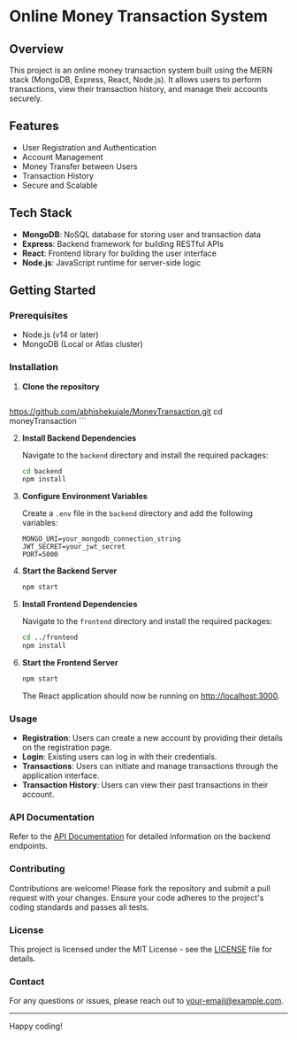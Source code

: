# Online Money Transaction System

## Overview

This project is an online money transaction system built using the MERN stack (MongoDB, Express, React, Node.js). It allows users to perform transactions, view their transaction history, and manage their accounts securely.

## Features

- User Registration and Authentication
- Account Management
- Money Transfer between Users
- Transaction History
- Secure and Scalable

## Tech Stack

- **MongoDB**: NoSQL database for storing user and transaction data
- **Express**: Backend framework for building RESTful APIs
- **React**: Frontend library for building the user interface
- **Node.js**: JavaScript runtime for server-side logic

## Getting Started

### Prerequisites

- Node.js (v14 or later)
- MongoDB (Local or Atlas cluster)

### Installation

1. **Clone the repository**

    ```bash
https://github.com/abhishekujale/MoneyTransaction.git
cd moneyTransaction
    ```

2. **Install Backend Dependencies**

    Navigate to the `backend` directory and install the required packages:

    ```bash
    cd backend
    npm install
    ```

3. **Configure Environment Variables**

    Create a `.env` file in the `backend` directory and add the following variables:

    ```
    MONGO_URI=your_mongodb_connection_string
    JWT_SECRET=your_jwt_secret
    PORT=5000
    ```

4. **Start the Backend Server**

    ```bash
    npm start
    ```

5. **Install Frontend Dependencies**

    Navigate to the `frontend` directory and install the required packages:

    ```bash
    cd ../frontend
    npm install
    ```

6. **Start the Frontend Server**

    ```bash
    npm start
    ```

    The React application should now be running on [http://localhost:3000](http://localhost:3000).

### Usage

- **Registration**: Users can create a new account by providing their details on the registration page.
- **Login**: Existing users can log in with their credentials.
- **Transactions**: Users can initiate and manage transactions through the application interface.
- **Transaction History**: Users can view their past transactions in their account.

### API Documentation

Refer to the [API Documentation](docs/API.md) for detailed information on the backend endpoints.

### Contributing

Contributions are welcome! Please fork the repository and submit a pull request with your changes. Ensure your code adheres to the project's coding standards and passes all tests.

### License

This project is licensed under the MIT License - see the [LICENSE](LICENSE) file for details.

### Contact

For any questions or issues, please reach out to [your-email@example.com](mailto:your-email@example.com).

---

Happy coding!
